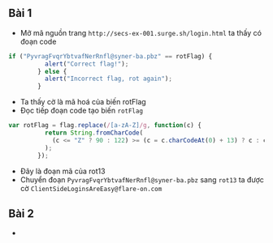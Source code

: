 ## Bài 1
* Mở mã nguồn trang `http://secs-ex-001.surge.sh/login.html` ta thấy có đoạn code
```js
if ("PyvragFvqrYbtvafNerRnfl@syner-ba.pbz" == rotFlag) {
          alert("Correct flag!");
        } else {
          alert("Incorrect flag, rot again");
        }
```
* Ta thấy cờ là mã hoá của biến rotFlag
* Đọc tiếp đoạn code tạo biến `rotFlag`
```js
var rotFlag = flag.replace(/[a-zA-Z]/g, function(c) {
          return String.fromCharCode(
            (c <= "Z" ? 90 : 122) >= (c = c.charCodeAt(0) + 13) ? c : c - 26
          );
        });
```
* Đây là đoạn mã của rot13
* Chuyển đoạn `PyvragFvqrYbtvafNerRnfl@syner-ba.pbz` sang `rot13` ta được cờ `ClientSideLoginsAreEasy@flare-on.com`

## Bài 2
* 